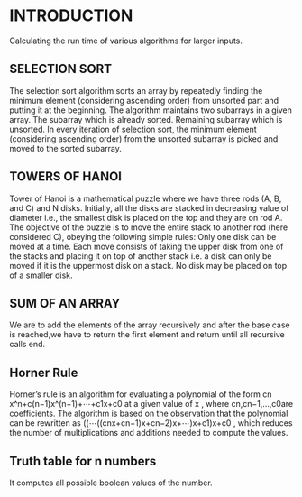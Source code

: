 
# INTRODUCTION

Calculating the run time of various algorithms for larger inputs.


## SELECTION SORT
The selection sort algorithm sorts an array by repeatedly finding the minimum element (considering ascending order) from unsorted part and putting it at the beginning. The algorithm maintains two subarrays in a given array.
The subarray which is already sorted. 
Remaining subarray which is unsorted.
In every iteration of selection sort, the minimum element (considering ascending order) from the unsorted subarray is picked and moved to the sorted subarray. 
## TOWERS OF HANOI
Tower of Hanoi is a mathematical puzzle where we have three rods (A, B, and C) and N disks. Initially, all the disks are stacked in decreasing value of diameter i.e., the smallest disk is placed on the top and they are on rod A. The objective of the puzzle is to move the entire stack to another rod (here considered C), obeying the following simple rules: 
Only one disk can be moved at a time.
Each move consists of taking the upper disk from one of the stacks and placing it on top of another stack i.e. a disk can only be moved if it is the uppermost disk on a stack.
No disk may be placed on top of a smaller disk.
## SUM OF AN ARRAY
We are to add the elements of the array recursively and after the base case is reached,we have to return the first element and return until all recursive calls end.
## Horner Rule
Horner’s rule is an algorithm for evaluating a polynomial of the form cn​x^n+c(n−1)​x^(n−1)+⋯+c1​x+c0​
 at a given value of x
, where cn​,cn−1​,…,c0​
 are coefficients. The algorithm is based on the observation that the polynomial can be rewritten as ((⋯((cn​x+cn−1​)x+cn−2​)x+⋯)x+c1​)x+c0​
, which reduces the number of multiplications and additions needed to compute the values.
## Truth table for n numbers
It computes all possible boolean values of the number.
